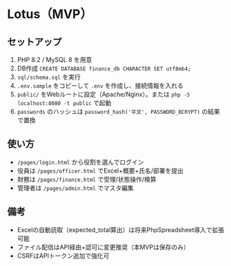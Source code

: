 # Lotus（MVP）


## セットアップ
1. PHP 8.2 / MySQL 8 を用意
2. DB作成 `CREATE DATABASE finance_db CHARACTER SET utf8mb4;`
3. `sql/schema.sql` を実行
4. `.env.sample` をコピーして `.env` を作成し、接続情報を入れる
5. `public/` をWebルートに設定（Apache/Nginx）。または `php -S localhost:8080 -t public` で起動
6. `passwords` のハッシュは `password_hash('平文', PASSWORD_BCRYPT)` の結果で置換


## 使い方
- `/pages/login.html` から役割を選んでログイン
- 役員は `/pages/officer.html` でExcel+概要+氏名/部署を提出
- 財務は `/pages/finance.html` で受理/状態操作/検算
- 管理者は `/pages/admin.html` でマスタ編集


## 備考
- Excelの自動読取（expected_total算出）は将来PhpSpreadsheet導入で拡張可能
- ファイル配信はAPI経由+認可に変更推奨（本MVPは保存のみ）
- CSRFはAPIトークン追加で強化可